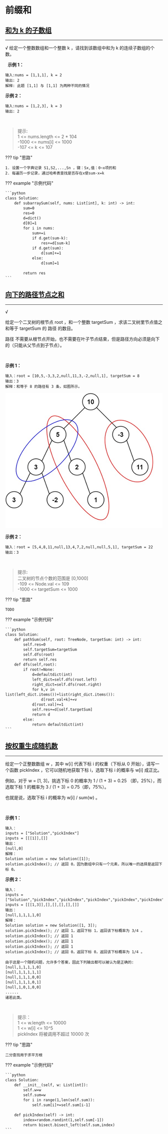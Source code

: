 # 前缀和

## [和为 k 的子数组](https://leetcode.cn/problems/QTMn0o/)
---
√
给定一个整数数组和一个整数 k ，请找到该数组中和为 k 的连续子数组的个数。

 
**示例 1：**

    输入:nums = [1,1,1], k = 2  
    输出: 2  
    解释: 此题 [1,1] 与 [1,1] 为两种不同的情况  

**示例 2：**

    输入:nums = [1,2,3], k = 3  
    输出: 2
 

>提示:  
>1 <= nums.length <= 2 * 104  
>-1000 <= nums[i] <= 1000  
>-107 <= k <= 107  


??? tip "思路"

    1. 设置一个字典记录 S1,S2,...,Sn ，键：Sx,值：0~x项的和
    2. 每遍历一步记录，通过哈希表查找是否存在x使sum-x=k

??? example "示例代码"

    ```python
    class Solution:
        def subarraySum(self, nums: List[int], k: int) -> int:
            sum=0
            res=0
            d=dict()
            d[0]=1
            for i in nums:
                sum+=i
                if d.get(sum-k):
                    res+=d[sum-k]
                if d.get(sum):
                    d[sum]+=1
                else:
                    d[sum]=1
                
            return res
    ```


## [向下的路径节点之和](https://leetcode.cn/problems/6eUYwP/)
---
√

给定一个二叉树的根节点 root ，和一个整数 targetSum ，求该二叉树里节点值之和等于 targetSum 的 路径 的数目。

路径 不需要从根节点开始，也不需要在叶子节点结束，但是路径方向必须是向下的（只能从父节点到子节点）。

 

**示例 1：**

    输入：root = [10,5,-3,3,2,null,11,3,-2,null,1], targetSum = 8  
    输出：3  
    解释：和等于 8 的路径有 3 条，如图所示。  
![img](../resources/img/pathsum3-1-tree.jpg)

**示例 2：**

    输入：root = [5,4,8,11,null,13,4,7,2,null,null,5,1], targetSum = 22  
    输出：3
 

>提示:  
>二叉树的节点个数的范围是 [0,1000]  
>-109 <= Node.val <= 109   
>-1000 <= targetSum <= 1000 

??? tip "思路"

    TODO

??? example "示例代码"

    ```python
    class Solution:
        def pathSum(self, root: TreeNode, targetSum: int) -> int:
            self.res=0
            self.targetSum=targetSum
            self.dfs(root)
            return self.res
        def dfs(self,root):
            if root!=None:
                d=defaultdict(int)
                left_dict=self.dfs(root.left)
                right_dict=self.dfs(root.right)
                for k,v in list(left_dict.items())+list(right_dict.items()):
                    d[root.val+k]+=v
                d[root.val]+=1
                self.res+=d[self.targetSum]
                return d
            else:
                return defaultdict(int)
    ```


## [按权重生成随机数](https://leetcode.cn/problems/cuyjEf/)
---
给定一个正整数数组 w ，其中 w[i] 代表下标 i 的权重（下标从 0 开始），请写一个函数 pickIndex ，它可以随机地获取下标 i，选取下标 i 的概率与 w[i] 成正比。

例如，对于 w = [1, 3]，挑选下标 0 的概率为 1 / (1 + 3) = 0.25 （即，25%），而选取下标 1 的概率为 3 / (1 + 3) = 0.75（即，75%）。

也就是说，选取下标 i 的概率为 w[i] / sum(w) 。

 

**示例 1：**

    输入：  
    inputs = ["Solution","pickIndex"]  
    inputs = [[[1]],[]]  
    输出：  
    [null,0]  
    解释：  
    Solution solution = new Solution([1]);  
    solution.pickIndex(); // 返回 0，因为数组中只有一个元素，所以唯一的选择是返回下标 0。  

**示例 2：**

    输入：
    inputs = ["Solution","pickIndex","pickIndex","pickIndex","pickIndex","pickIndex"]
    inputs = [[[1,3]],[],[],[],[],[]]
    输出：
    [null,1,1,1,1,0]
    解释：
    Solution solution = new Solution([1, 3]);
    solution.pickIndex(); // 返回 1，返回下标 1，返回该下标概率为 3/4 。
    solution.pickIndex(); // 返回 1
    solution.pickIndex(); // 返回 1
    solution.pickIndex(); // 返回 1
    solution.pickIndex(); // 返回 0，返回下标 0，返回该下标概率为 1/4 。

    由于这是一个随机问题，允许多个答案，因此下列输出都可以被认为是正确的:
    [null,1,1,1,1,0]
    [null,1,1,1,1,1]
    [null,1,1,1,0,0]
    [null,1,1,1,0,1]
    [null,1,0,1,0,0]
    ......
    诸若此类。
 

>提示：  
>1 <= w.length <= 10000  
>1 <= w[i] <= 10^5  
>pickIndex 将被调用不超过 10000 次

??? tip "思路"

    二分查找用于求平方根

??? example "示例代码"

    ```python
    class Solution:
        def __init__(self, w: List[int]):
            self.w=w
            self.sum=w
            for i in range(1,len(self.sum)):
                self.sum[i]+=self.sum[i-1]

        def pickIndex(self) -> int:
            index=random.randint(1,self.sum[-1])
            return bisect.bisect_left(self.sum,index)
    ```